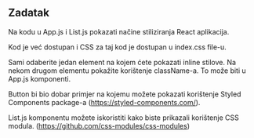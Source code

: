 ## Zadatak

Na kodu u App.js i List.js pokazati načine stiliziranja React aplikacija.

Kod je već dostupan i CSS za taj kod je dostupan u index.css file-u.

Sami odaberite jedan element na kojem ćete pokazati inline stilove. Na nekom drugom elementu pokažite korištenje className-a. To može biti u App.js komponenti.

Button bi bio dobar primjer na kojemu možete pokazati korištenje Styled Components package-a (https://styled-components.com/).

List.js komponentu možete iskoristiti kako biste prikazali korištenje CSS modula. (https://github.com/css-modules/css-modules)

